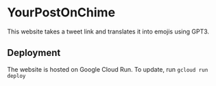 # YourPostOnChime

This website takes a tweet link and translates it into emojis using GPT3.


## Deployment

The website is hosted on Google Cloud Run. To update, run `gcloud run deploy`